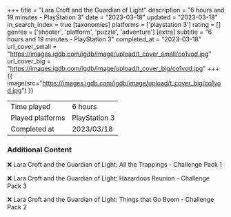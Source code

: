 +++
title = "Lara Croft and the Guardian of Light"
description = "6 hours and 19 minutes - PlayStation 3"
date = "2023-03-18"
updated = "2023-03-18"
in_search_index = true
[taxonomies]
platforms = ['playstation 3']
rating = []
genres = ['shooter', 'platform', 'puzzle', 'adventure']
[extra]
subtitle = "6 hours and 19 minutes - PlayStation 3"
completed_at = "2023-03-18"
url_cover_small = "https://images.igdb.com/igdb/image/upload/t_cover_small/co1vod.jpg"
url_cover_big = "https://images.igdb.com/igdb/image/upload/t_cover_big/co1vod.jpg"
+++
{{ image(src="https://images.igdb.com/igdb/image/upload/t_cover_big/co1vod.jpg") }}

|              |            |
| ------------ | ---------- |
| Time played  | 6 hours |
| Played platforms    | PlayStation 3 |
| Completed at | 2023/03/18 |



### Additional Content


❌ Lara Croft and the Guardian of Light: All the Trappings - Challenge Pack 1

❌ Lara Croft and the Guardian of Light: Hazardous Reunion - Challenge Pack 3

❌ Lara Croft and the Guardian of Light: Things that Go Boom - Challenge Pack 2
